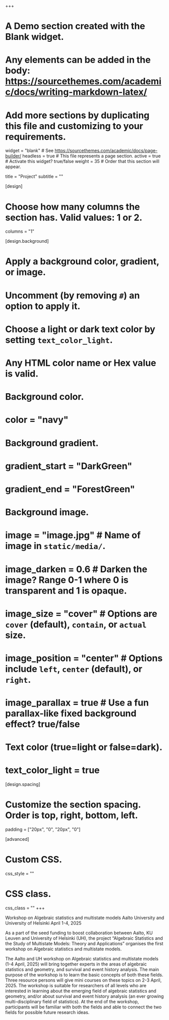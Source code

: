 +++
# A Demo section created with the Blank widget.
# Any elements can be added in the body: https://sourcethemes.com/academic/docs/writing-markdown-latex/
# Add more sections by duplicating this file and customizing to your requirements.

widget = "blank"  # See https://sourcethemes.com/academic/docs/page-builder/
headless = true  # This file represents a page section.
active = true  # Activate this widget? true/false
weight = 35  # Order that this section will appear.

title = "Project"
subtitle = ""

[design]
  # Choose how many columns the section has. Valid values: 1 or 2.
  columns = "1"

[design.background]
  # Apply a background color, gradient, or image.
  #   Uncomment (by removing `#`) an option to apply it.
  #   Choose a light or dark text color by setting `text_color_light`.
  #   Any HTML color name or Hex value is valid.

  # Background color.
  # color = "navy"
  
  # Background gradient.
  # gradient_start = "DarkGreen"
  # gradient_end = "ForestGreen"
  
  # Background image.
  # image = "image.jpg"  # Name of image in `static/media/`.
  # image_darken = 0.6  # Darken the image? Range 0-1 where 0 is transparent and 1 is opaque.
  # image_size = "cover"  #  Options are `cover` (default), `contain`, or `actual` size.
  # image_position = "center"  # Options include `left`, `center` (default), or `right`.
  # image_parallax = true  # Use a fun parallax-like fixed background effect? true/false
  
  # Text color (true=light or false=dark).
  # text_color_light = true

[design.spacing]
  # Customize the section spacing. Order is top, right, bottom, left.
  padding = ["20px", "0", "20px", "0"]

[advanced]
 # Custom CSS. 
 css_style = ""
 
 # CSS class.
 css_class = ""
+++

Workshop on Algebraic statistics and multistate models
Aalto University and University of Helsinki
April 1-4, 2025

As a part of the seed funding to boost collaboration between Aalto, KU Leuven and University of Helsinki (UH), the project “Algebraic Statistics and the Study of Multistate Models: Theory and Applications” organises the first workshop on Algebraic statistics and multistate models.

The Aalto and UH workshop on  Algebraic statistics and multistate models (1-4 April, 2025) will bring together experts in the areas of algebraic statistics and geometry, and survival and event history analysis. The main purpose of the workshop is to learn the basic concepts of both these fields. Three resource persons will give mini courses on these topics on 2-3 April, 2025. The workshop is suitable for researchers of all levels who are interested in learning about the emerging field of algebraic statistics and geometry, and/or about survival and event history analysis (an ever growing multi-disciplinary field of statistics). At the end of the workshop, participants will be familiar with both the fields and able to connect the two fields for possible future research ideas.


